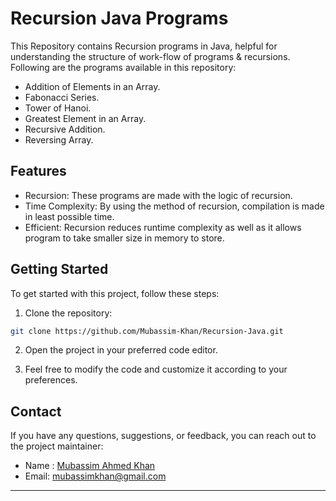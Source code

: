 # Recursion Java Programs
This Repository contains Recursion programs in Java, helpful for understanding the structure of work-flow of programs & recursions. Following are the programs available in this repository:

- Addition of Elements in an Array.
- Fabonacci Series.
- Tower of Hanoi.
- Greatest Element in an Array.
- Recursive Addition.
- Reversing Array.

## Features

- Recursion: These programs are made with the logic of recursion.
- Time Complexity: By using the method of recursion, compilation is made in least possible time.
- Efficient: Recursion reduces runtime complexity as well as it allows program to take smaller size in memory to store.

## Getting Started

To get started with this project, follow these steps:

1. Clone the repository:

```bash
git clone https://github.com/Mubassim-Khan/Recursion-Java.git
```

2. Open the project in your preferred code editor.

3. Feel free to modify the code and customize it according to your preferences.

## Contact

If you have any questions, suggestions, or feedback, you can reach out to the project maintainer:

- Name : [Mubassim Ahmed Khan](https://linkedin.com/in/Mubassim-Khan)
- Email: [mubassimkhan@gmail.com](mailto:mubassimkhan@gmail.com)

---
